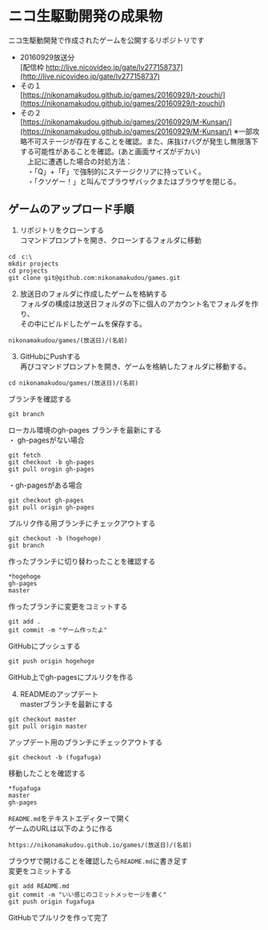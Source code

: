 # ニコ生駆動開発の成果物  

ニコ生駆動開発で作成されたゲームを公開するリポジトリです

- 20160929放送分  
[配信枠 http://live.nicovideo.jp/gate/lv277158737](http://live.nicovideo.jp/gate/lv277158737)  
 - その１  
 [https://nikonamakudou.github.io/games/20160929/t-zouchi/](https://nikonamakudou.github.io/games/20160929/t-zouchi/)
 - その２  
 [https://nikonamakudou.github.io/games/20160929/M-Kunsan/](https://nikonamakudou.github.io/games/20160929/M-Kunsan/)
 ※一部攻略不可ステージが存在することを確認。また、床抜けバグが発生し無限落下する可能性があることを確認。(あと画面サイズがデカい)  
 　上記に遭遇した場合の対処方法：  
 　・「Q」+「F」で強制的にステージクリアに持っていく。  
 　・「クソゲー！」と叫んでブラウザバックまたはブラウザを閉じる。  
  
## ゲームのアップロード手順
1. リポジトリをクローンする  
コマンドプロンプトを開き、クローンするフォルダに移動  
```
cd　c:\  
mkdir projects
cd projects
git clone git@github.com:nikonamakudou/games.git
```  

2.  放送日のフォルダに作成したゲームを格納する  
フォルダの構成は放送日フォルダの下に個人のアカウント名でフォルダを作り、  
その中にビルドしたゲームを保存する。  
```
nikonamakudou/games/(放送日)/(名前)  
```

3. GitHubにPushする  
再びコマンドプロンプトを開き、ゲームを格納したフォルダに移動する。  
```
cd nikonamakudou/games/(放送日)/(名前)
```
ブランチを確認する
```
git branch
```
ローカル環境のgh-pages ブランチを最新にする   
・ gh-pagesがない場合
```
git fetch
git checkout -b gh-pages
git pull orogin gh-pages
```
・gh-pagesがある場合
```
git checkout gh-pages
git pull origin gh-pages
```  
プルリク作る用ブランチにチェックアウトする  
```  
git checkout -b (hogehoge)  
git branch
```
作ったブランチに切り替わったことを確認する
```
*hogehoge
gh-pages
master
```
作ったブランチに変更をコミットする
```
git add .
git commit -m "ゲーム作ったよ"
```
GitHubにプッシュする
```
git push origin hogehoge
```
GitHub上でgh-pagesにプルリクを作る  

4. READMEのアップデート  
masterブランチを最新にする
```
git checkout master
git pull origin master
```
アップデート用のブランチにチェックアウトする
```
git checkout -b (fugafuga)
```
移動したことを確認する
```
*fugafuga
master
gh-pages
```
`README.md`をテキストエディターで開く  
ゲームのURLは以下のように作る  
```
https://nikonamakudou.github.io/games/(放送日)/(名前)  
```
ブラウザで開けることを確認したら`README.md`に書き足す  
変更をコミットする  
```
git add README.md
git commit -m "いい感じのコミットメッセージを書く"
git push origin fugafuga
```
GitHubでプルリクを作って完了
